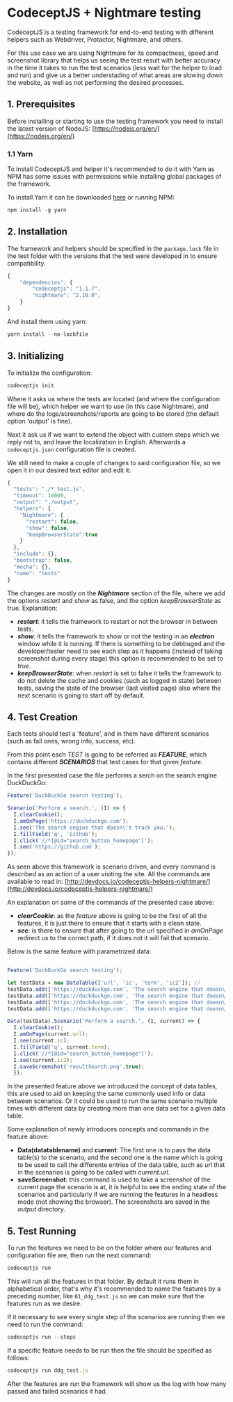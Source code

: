# CodeceptJS + Nightmare testing

CodeceptJS is a testing framework for end-to-end testing with different helpers such as Webdriver, Protactor, Nightmare, and others.

For this use case we are using Nightmare for its compactness, speed and screenshot library that helps us seeing the test result with better accuracy in the time it takes to run the test scenarios (less wait for the helper to load and run) and give us a better understading of what areas are slowing down the website, as well as not performing the desired processes.

## 1. Prerequisites

Before installing or starting to use the testing framework you need to install the latest version of NodeJS: [https://nodejs.org/en/](https://nodejs.org/en/)

### 1.1 Yarn

To install CodeceptJS and helper it's recommended to do it with Yarn as NPM has some issues with permissions while installing global packages of the framework.

To install Yarn it can be downloaded [here](https://yarnpkg.com/en/) or running NPM:

```javascript
npm install -g yarn
```

## 2. Installation

The framework and helpers should be specified in the ```package.lock``` file in the test folder with the versions that the test were developed in to ensure compatibility.

```javascript
{
	"dependencies": {
    	"codeceptjs": "1.1.7",
    	"nightmare": "2.10.0",
    }
}
```
And install them using yarn:

```javascript
yarn install --no-lockfile
```


## 3. Initializing

To initialize the configuration:

```javascript
codeceptjs init
```

Where it asks us where the tests are located (and where the configuration file will be), which helper we want to use (in this case Nightmare), and where do the logs/screenshots/reports are going to be stored (the default option 'output' is fine).

Next it ask us if we want to extend the object with custom steps which we reply not to, and leave the localization in English. Afterwards a ```codeceptjs.json``` configuration file is created.

We still need to make a couple of changes to said configuration file, so we open it in our desired text editor and edit it:

```javascript
{
  "tests": "./*_test.js",
  "timeout": 10000,
  "output": "./output",
  "helpers": {
    "Nightmare": {
      "restart": false,
      "show": false,
      "keepBrowserState":true
    }
  },
  "include": {},
  "bootstrap": false,
  "mocha": {},
  "name": "tests"
}
```

The changes are mostly on the ***Nightmare*** section of the file, where we add the options *restart* and *show* as false, and the option *keepBrowserState* as true. Explanation:

* ***restart***: it tells the framework to restart or not the browser in between tests.
* ***show***: it tells the framework to show or not the testing in an ***electron*** window while it is running. If there is something to be debbuged and the developer/tester need to see each step as it happens (instead of taking screenshot during every stage) this option is recommended to be set to *true*.
* ***keepBrowserState***: when *restart* is set to false it tells the framework to do not delete the cache and cookies (such as logged in state) between tests, saving the state of the browser (last visited page) also where the next scenario is going to start off by default.

## 4. Test Creation

Each tests should test a 'feature', and in them have different scenarios (such as fail ones, wrong info, success, etc).

From this point each *TEST* is going to be referred as ***FEATURE***, which contains different ***SCENARIOS*** that test cases for that given *feature*.

In the first presented case the file performs a serch on the search engine DuckDuckGo:

```javascript
Feature('DuckDuckGo search testing');

Scenario('Perform a search.', (I) => {
  I.clearCookie();
  I.amOnPage('https://duckduckgo.com');
  I.see('The search engine that doesn\'t track you.');
  I.fillField('q', 'Github');
  I.click('//*[@id="search_button_homepage"]');
  I.see('https://github.com');
});
  ```

As seen above this framework is scenario driven, and every command is described as an action of a user visiting the site. All the commands are available to read in: [http://devdocs.io/codeceptjs-helpers-nightmare/](http://devdocs.io/codeceptjs-helpers-nightmare/)

An explanation on some of the commands of the presented case above:

* ***clearCookie***: as the *feature* above is going to be the first of all the features, it is just there to ensure that it starts with a clean state.
* ***see***: is there to ensure that after going to the url specified in *amOnPage* redirect us to the correct path, if it does not it will fail that scenario..

Below is the same feature with parametrized data:

```javascript

Feature('DuckDuckGo search testing');

let testData = new DataTable(['url', 'ic', 'term', 'ic2']); //
testData.add(['https://duckduckgo.com', 'The search engine that doesn\'t track you.', 'Github', 'https://github.com']);
testData.add(['https://duckduckgo.com', 'The search engine that doesn\'t track you.', 'Node.js', 'https://nodejs.org']);
testData.add(['https://duckduckgo.com', 'The search engine that doesn\'t track you.', 'Yarn', 'https://yarnpkg.com/lang/en/docs/install/']);
testData.add(['https://duckduckgo.com', 'The search engine that doesn\'t track you.', 'CodeceptJS', 'https://codecept.io']);

Data(testData).Scenario('Perform a search.', (I, current) => {
  I.clearCookie();
  I.amOnPage(current.url);
  I.see(current.ic);
  I.fillField('q', current.term);
  I.click('//*[@id="search_button_homepage"]');
  I.see(current.ic2);
  I.saveScreenshot('resultSearch.png',true);
  });
  ```

In the presented feature above we introduced the concept of data tables, this are used to aid on keeping the same commonly used info or data between scenarios. Or it could be used to run the same scenario multiple times with different data by creating more than one data set for a given data table.

Some explanation of newly introduces concepts and commands in the feature above:

* **Data(datatablename)** and **current**: The first one is to pass the data table(s) to the scenario, and the second one is the name which is going to be used to call the differente entries of the data table, such as *url* that in the scenarios is going to be called with *current.url*.
* **saveScreenshot**: this command is used to take a screenshot of the current page the scenario is at, it is helpful to see the ending state of the scenarios and particularly if we are running the features in a headless mode (not showing the browser). The screenshots are saved in the *output* directory.

## 5. Test Running

To run the features we need to be on the folder where our features and configuration file are, then run the next command:

```javascript
codeceptjs run
````
This will run all the features in that folder. By default it runs them in alphabetical order, that's why it's recommended to name the features by a preceding number, like ```01_ddg_test.js``` so we can make sure that the features run as we desire.

If it necessary to see every single step of the scenarios are running then we need to run the command:

```javascript
codeceptjs run --steps
```

If a specific feature needs to be run then the file should be specified as follows:

```javascript
codeceptjs run ddg_test.js
```
After the features are run the framework will show us the log with how many passed and failed scenarios it had.


